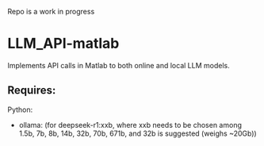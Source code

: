 Repo is a work in progress

# LLM_API-matlab
Implements API calls in Matlab to both online and local LLM models.

## Requires:

Python:
  - ollama: (for deepseek-r1:xxb, where xxb needs to be chosen among 1.5b, 7b, 8b, 14b, 32b, 70b, 671b, and 32b is suggested (weighs ~20Gb))
